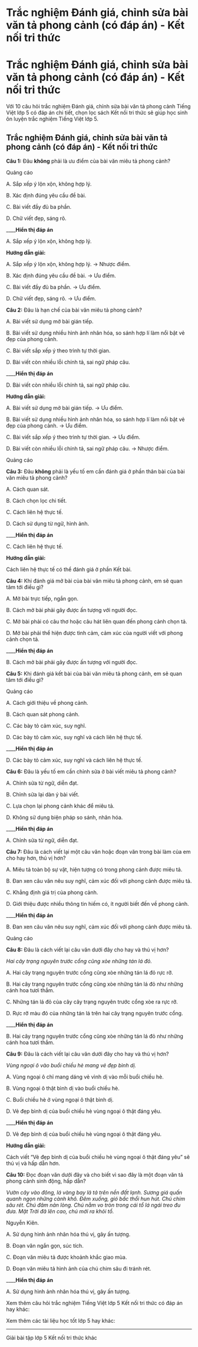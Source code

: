# Trắc nghiệm Đánh giá, chỉnh sửa bài văn tả phong cảnh (có đáp án) - Kết nối tri thức

# Trắc nghiệm Đánh giá, chỉnh sửa bài văn tả phong cảnh (có đáp án) - Kết nối tri thức

Với 10 câu hỏi trắc nghiệm Đánh giá, chỉnh sửa bài văn tả phong cảnh Tiếng Việt lớp 5 có đáp án chi tiết, chọn lọc sách Kết nối tri thức sẽ giúp học sinh ôn luyện trắc nghiệm Tiếng Việt lớp 5.

## Trắc nghiệm Đánh giá, chỉnh sửa bài văn tả phong cảnh (có đáp án) - Kết nối tri thức

**Câu 1:** Đâu **không** phải là ưu điểm của bài văn miêu tả phong cảnh?

Quảng cáo

A. Sắp xếp ý lộn xộn, không hợp lý.

B. Xác định đúng yêu cầu đề bài.

C. Bài viết đầy đủ ba phần.

D. Chữ viết đẹp, sáng rõ.

____**Hiển thị đáp án**

A. Sắp xếp ý lộn xộn, không hợp lý.

**Hướng dẫn giải:**

A. Sắp xếp ý lộn xộn, không hợp lý. → Nhược điểm.

B. Xác định đúng yêu cầu đề bài. → Ưu điểm.

C. Bài viết đầy đủ ba phần. → Ưu điểm.

D. Chữ viết đẹp, sáng rõ. → Ưu điểm.

**Câu 2:** Đâu là hạn chế của bài văn miêu tả phong cảnh?

A. Bài viết sử dụng mở bài gián tiếp.

B. Bài viết sử dụng nhiều hình ảnh nhân hóa, so sánh hợp lí làm nổi bật vẻ đẹp của phong cảnh.

C. Bài viết sắp xếp ý theo trình tự thời gian.

D. Bài viết còn nhiều lỗi chính tả, sai ngữ pháp câu.

____**Hiển thị đáp án**

D. Bài viết còn nhiều lỗi chính tả, sai ngữ pháp câu.

**Hướng dẫn giải:**

A. Bài viết sử dụng mở bài gián tiếp. → Ưu điểm.

B. Bài viết sử dụng nhiều hình ảnh nhân hóa, so sánh hợp lí làm nổi bật vẻ đẹp của phong cảnh. → Ưu điểm.

C. Bài viết sắp xếp ý theo trình tự thời gian. → Ưu điểm.

D. Bài viết còn nhiều lỗi chính tả, sai ngữ pháp câu. → Nhược điểm.

Quảng cáo

**Câu 3:** Đâu **không** phải là yếu tố em cần đánh giá ở phần thân bài của bài văn miêu tả phong cảnh?

A. Cách quan sát.

B. Cách chọn lọc chi tiết.

C. Cách liên hệ thực tế.

D. Cách sử dụng từ ngữ, hình ảnh.

____**Hiển thị đáp án**

C. Cách liên hệ thực tế.

**Hướng dẫn giải:**

Cách liên hệ thực tế có thể đánh giá ở phần Kết bài. 

**Câu 4:** Khi đánh giá mở bài của bài văn miêu tả phong cảnh, em sẽ quan tâm tới điều gì?

A. Mở bài trực tiếp, ngắn gọn.

B. Cách mở bài phải gây được ấn tượng với người đọc.

C. Mở bài phải có câu thơ hoặc câu hát liên quan đến phong cảnh chọn tả.

D. Mở bài phải thể hiện được tình cảm, cảm xúc của người viết với phong cảnh chọn tả.

____**Hiển thị đáp án**

B. Cách mở bài phải gây được ấn tượng với người đọc.

**Câu 5:** Khi đánh giá kết bài của bài văn miêu tả phong cảnh, em sẽ quan tâm tới điều gì?

Quảng cáo

A. Cách giới thiệu về phong cảnh.

B. Cách quan sát phong cảnh.

C. Các bày tỏ cảm xúc, suy nghĩ.

D. Các bày tỏ cảm xúc, suy nghĩ và cách liên hệ thực tế.

____**Hiển thị đáp án**

D. Các bày tỏ cảm xúc, suy nghĩ và cách liên hệ thực tế.

**Câu 6:** Đâu là yếu tố em cần chỉnh sửa ở bài viết miêu tả phong cảnh?

A. Chỉnh sửa từ ngữ, diễn đạt.

B. Chỉnh sửa lại dàn ý bài viết.

C. Lựa chọn lại phong cảnh khác để miêu tả.

D. Không sử dụng biện pháp so sánh, nhân hóa.

____**Hiển thị đáp án**

A. Chỉnh sửa từ ngữ, diễn đạt.

**Câu 7:** Đâu là cách viết lại một câu văn hoặc đoạn văn trong bài làm của em cho hay hơn, thú vị hơn?

A. Miêu tả toàn bộ sự vật, hiện tượng có trong phong cảnh được miêu tả.

B. Đan xen câu văn nêu suy nghĩ, cảm xúc đối với phong cảnh được miêu tả.

C. Khẳng định giá trị của phong cảnh.

D. Giới thiệu được nhiều thông tin hiếm có, ít người biết đến về phong cảnh.

____**Hiển thị đáp án**

B. Đan xen câu văn nêu suy nghĩ, cảm xúc đối với phong cảnh được miêu tả.

Quảng cáo

**Câu 8:** Đâu là cách viết lại câu văn dưới đây cho hay và thú vị hơn?

_Hai cây trạng nguyên trước cổng cũng xòe những tán lá đỏ._

A. Hai cây trạng nguyên trước cổng cũng xòe những tán lá đỏ rực rỡ.

B. Hai cây trạng nguyên trước cổng cũng xòe những tán lá đỏ như những cánh hoa tươi thắm.

C. Những tán lá đỏ của cây cây trạng nguyên trước cổng xòe ra rực rỡ.

D. Rực rỡ màu đỏ của những tán lá trên hai cây trạng nguyên trước cổng.

____**Hiển thị đáp án**

B. Hai cây trạng nguyên trước cổng cũng xòe những tán lá đỏ như những cánh hoa tươi thắm.

**Câu 9:** Đâu là cách viết lại câu văn dưới đây cho hay và thú vị hơn?

_Vùng ngoại ô vào buổi chiều hè mang vẻ đẹp bình dị._

A. Vùng ngoại ô chỉ mang dáng vẻ vình dị vào mỗi buổi chiều hè.

B. Vùng ngoại ô thật bình dị vào buổi chiều hè.

C. Buổi chiều hè ở vùng ngoại ô thật bình dị.

D. Vẻ đẹp bình dị của buổi chiều hè vùng ngoại ô thật đáng yêu.

____**Hiển thị đáp án**

D. Vẻ đẹp bình dị của buổi chiều hè vùng ngoại ô thật đáng yêu.

**Hướng dẫn giải:**

Cách viết “Vẻ đẹp bình dị của buổi chiều hè vùng ngoại ô thật đáng yêu” sẽ thú vị và hấp dẫn hơn. 

**Câu 10:** Đọc đoạn văn dưới đây và cho biết vì sao đây là một đoạn văn tả phong cảnh sinh động, hấp dẫn?

_Vườn cây vào đông, lá vàng bay lả tả trên nền đất lạnh. Sương giá quấn quanh ngọn những cành khô. Đêm xuống, gió bấc thổi hun hút. Chú chim sâu rét. Chú đâm nản lòng. Chú nằm vo tròn trong cái tổ lá ngái treo đu đưa. Mặt Trời đã lên cao, chú mới ra khỏi tổ._

Nguyễn Kiên.

A. Sử dụng hình ảnh nhân hóa thú vị, gây ấn tượng.

B. Đoạn văn ngắn gọn, súc tích.

C. Đoạn văn miêu tả được khoảnh khắc giao mùa.

D. Đoạn văn miêu tả hình ảnh của chú chim sâu đi tránh rét.

____**Hiển thị đáp án**

A. Sử dụng hình ảnh nhân hóa thú vị, gây ấn tượng.

Xem thêm câu hỏi trắc nghiệm Tiếng Việt lớp 5 Kết nối tri thức có đáp án hay khác:

Xem thêm các tài liệu học tốt lớp 5 hay khác:

* * *

Giải bài tập lớp 5 Kết nối tri thức khác
